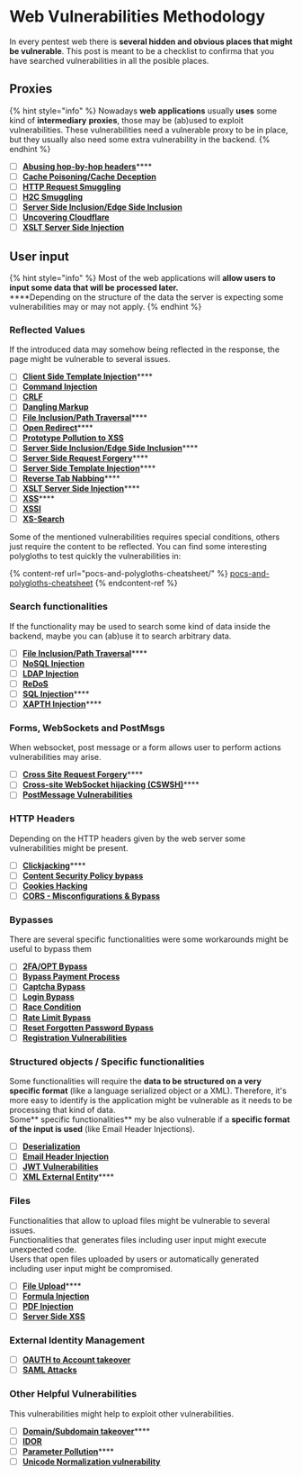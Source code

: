 # Web Vulnerabilities Methodology

In every pentest web there is **several hidden and obvious places that might be vulnerable**. This post is meant to be a checklist to confirma that you have searched vulnerabilities in all the posible places.

## Proxies

{% hint style="info" %}
Nowadays **web** **applications** usually **uses** some kind of **intermediary** **proxies**, those may be (ab)used to exploit vulnerabilities. These vulnerabilities need a vulnerable proxy to be in place, but they usually also  need some extra vulnerability in the backend.
{% endhint %}

* [ ] [**Abusing hop-by-hop headers**](abusing-hop-by-hop-headers.md)****
* [ ] ****[**Cache Poisoning/Cache Deception**](cache-deception.md)****
* [ ] ****[**HTTP Request Smuggling**](http-request-smuggling.md)****
* [ ] ****[**H2C Smuggling**](h2c-smuggling.md)****
* [ ] ****[**Server Side Inclusion/Edge Side Inclusion**](server-side-inclusion-edge-side-inclusion-injection.md)****
* [ ] ****[**Uncovering Cloudflare**](../pentesting/pentesting-web/uncovering-cloudflare.md)****
* [ ] ****[**XSLT Server Side Injection**](xslt-server-side-injection-extensible-stylesheet-languaje-transformations.md)****

## **User input**

{% hint style="info" %}
&#x20;Most of the web applications will **allow users to input some data that will be processed later.**\
****Depending on the structure of the data the server is expecting some vulnerabilities  may or may not apply.
{% endhint %}

### **Reflected Values**

If the introduced data may somehow being reflected in the response, the page might be vulnerable to several issues.

* [ ] [**Client Side Template Injection**](client-side-template-injection-csti.md)****
* [ ] ****[**Command Injection**](command-injection.md)****
* [ ] ****[**CRLF**](crlf-0d-0a.md)****
* [ ] ****[**Dangling Markup**](dangling-markup-html-scriptless-injection.md)****
* [ ] [**File Inclusion/Path Traversal**](file-inclusion/)****
* [ ] [**Open Redirect**](open-redirect.md)****
* [ ] ****[**Prototype Pollution to XSS**](deserialization/nodejs-proto-prototype-pollution.md#client-side-prototype-pollution-to-xss)****
* [ ] [**Server Side Inclusion/Edge Side Inclusion**](server-side-inclusion-edge-side-inclusion-injection.md)****
* [ ] [**Server Side Request Forgery**](ssrf-server-side-request-forgery.md)****
* [ ] [**Server Side Template Injection**](ssti-server-side-template-injection/)****
* [ ] [**Reverse Tab Nabbing**](reverse-tab-nabbing.md)****
* [ ] [**XSLT Server Side Injection**](xslt-server-side-injection-extensible-stylesheet-languaje-transformations.md)****
* [ ] [**XSS**](xss-cross-site-scripting/)****
* [ ] ****[**XSSI**](xssi-cross-site-script-inclusion.md)****
* [ ] ****[**XS-Search**](xs-search.md)****

Some of the mentioned vulnerabilities requires special conditions, others just require the content to be reflected. You can find some interesting polygloths to test quickly the vulnerabilities in:

{% content-ref url="pocs-and-polygloths-cheatsheet/" %}
[pocs-and-polygloths-cheatsheet](pocs-and-polygloths-cheatsheet/)
{% endcontent-ref %}

### **Search functionalities**

If the functionality may be used to search some kind of data inside the backend, maybe you can (ab)use it to search arbitrary data.

* [ ] [**File Inclusion/Path Traversal**](file-inclusion/)****
* [ ] ****[**NoSQL Injection**](nosql-injection.md)****
* [ ] ****[**LDAP Injection**](ldap-injection.md)****
* [ ] [**ReDoS**](regular-expression-denial-of-service-redos.md)
* [ ] [**SQL Injection**](sql-injection/)****
* [ ] [**XAPTH Injection**](xpath-injection.md)****

### **Forms, WebSockets and PostMsgs**

When websocket, post message or a form allows user to perform actions vulnerabilities may arise.

* [ ] [**Cross Site Request Forgery**](csrf-cross-site-request-forgery.md)****
* [ ] [**Cross-site WebSocket hijacking (CSWSH)**](cross-site-websocket-hijacking-cswsh.md)****
* [ ] ****[**PostMessage Vulnerabilities**](postmessage-vulnerabilities.md)****

### **HTTP Headers**

Depending on the HTTP headers given by the web server some vulnerabilities might be present.

* [ ] [**Clickjacking**](clickjacking.md)****
* [ ] ****[**Content Security Policy bypass**](content-security-policy-csp-bypass.md)****
* [ ] ****[**Cookies Hacking**](hacking-with-cookies/)****
* [ ] ****[**CORS - Misconfigurations & Bypass**](cors-bypass.md)****

### **Bypasses**

There are several specific functionalities were some workarounds might be useful to bypass them

* [ ] ****[**2FA/OPT Bypass**](2fa-bypass.md)****
* [ ] ****[**Bypass Payment Process**](bypass-payment-process.md)****
* [ ] ****[**Captcha Bypass**](captcha-bypass.md)****
* [ ] ****[**Login Bypass**](login-bypass/)****
* [ ] ****[**Race Condition**](race-condition.md)****
* [ ] ****[**Rate Limit Bypass**](rate-limit-bypass.md)****
* [ ] ****[**Reset Forgotten Password Bypass**](reset-password.md)****
* [ ] ****[**Registration Vulnerabilities**](registration-vulnerabilities.md)****

### **Structured objects / Specific functionalities**

Some functionalities will require the **data to be structured on a very specific format** (like a language serialized object or a XML). Therefore, it's more easy to identify is the application might be vulnerable as it needs to be processing that kind of data.\
Some** specific functionalities** my be also vulnerable if a **specific format of the input is used** (like Email Header Injections).&#x20;

* [ ] ****[**Deserialization**](deserialization/)****
* [ ] ****[**Email Header Injection**](email-header-injection.md)****
* [ ] ****[**JWT Vulnerabilities**](hacking-jwt-json-web-tokens.md)****
* [ ] [**XML External Entity**](xxe-xee-xml-external-entity.md)****

### Files

Functionalities that allow to upload files might be vulnerable to several issues.\
Functionalities that generates files including user input might execute unexpected code.\
Users that open files uploaded by users or automatically generated including user input might be compromised.

* [ ] [**File Upload**](file-upload/)****
* [ ] ****[**Formula Injection**](formula-injection.md)****
* [ ] ****[**PDF Injection**](xss-cross-site-scripting/pdf-injection.md)****
* [ ] ****[**Server Side XSS**](xss-cross-site-scripting/server-side-xss-dynamic-pdf.md)****

### **External Identity Management**

* [ ] ****[**OAUTH to Account takeover**](oauth-to-account-takeover.md)****
* [ ] ****[**SAML Attacks**](saml-attacks/)****

### **Other Helpful Vulnerabilities**

This vulnerabilities might help to exploit other vulnerabilities.

* [ ] [**Domain/Subdomain takeover**](domain-subdomain-takeover.md)****
* [ ] ****[**IDOR**](idor.md)****
* [ ] [**Parameter Pollution**](parameter-pollution.md)****
* [ ] ****[**Unicode Normalization vulnerability**](unicode-normalization-vulnerability.md)****
